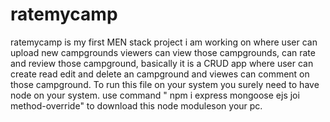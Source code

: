 # ratemycamp
ratemycamp is my first MEN stack project i am working on where user can upload new campgrounds viewers can view those campgrounds, can rate and review those campground, basically it is a CRUD app where user can create read edit and delete an campground and viewes can comment on those campground.
To run this file on your system you surely need to have node on your system.
use command " npm i express mongoose ejs joi method-override" to download this node moduleson your pc.
